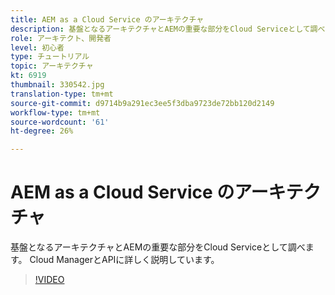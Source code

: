 ```yaml
---
title: AEM as a Cloud Service のアーキテクチャ
description: 基盤となるアーキテクチャとAEMの重要な部分をCloud Serviceとして調べます。 Cloud ManagerとAPIに詳しく説明しています。
role: アーキテクト、開発者
level: 初心者
type: チュートリアル
topic: アーキテクチャ
kt: 6919
thumbnail: 330542.jpg
translation-type: tm+mt
source-git-commit: d9714b9a291ec3ee5f3dba9723de72bb120d2149
workflow-type: tm+mt
source-wordcount: '61'
ht-degree: 26%

---
```



# AEM as a Cloud Service のアーキテクチャ

基盤となるアーキテクチャとAEMの重要な部分をCloud Serviceとして調べます。 Cloud ManagerとAPIに詳しく説明しています。

>[!VIDEO](https://video.tv.adobe.com/v/330542/?quality=12&learn=on)